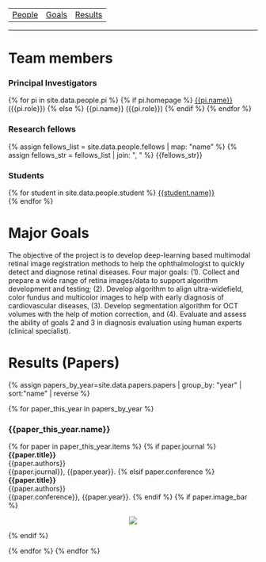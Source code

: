 <!-- ---
title: Multimodal Retina Image Alignment and Applications
--- -->

<table>
   <tr>
     <td><a href=".#people">People</a></td>
     <td><a href=".#goals">Goals</a></td>
     <td><a href=".#results">Results</a></td>
   </tr>
 </table>
 <hr>

# Team members <a name="people"></a>
### Principal Investigators
{% for pi in site.data.people.pi %}
  {% if pi.homepage %}
[{{pi.name}}]({{pi.homepage}}) ({{pi.role}})
  {% else %}
{{pi.name}} ({{pi.role}})
  {% endif %}
{% endfor %}

### Research fellows
{% assign fellows_list = site.data.people.fellows | map: "name" %}
{% assign fellows_str = fellows_list | join: ", " %}
{{fellows_str}} <br>

<!--
{% for fellow in site.data.people.fellows %}
{{fellow.name}}
{% endfor %}
-->

### Students
{% for student in site.data.people.student %}
[{{student.name}}]({{student.homepage}}) <br>
{% endfor %}

# Major Goals <a name="goals"></a>
The objective of the project is to develop deep-learning based multimodal retinal image registration methods to help the ophthalmologist to quickly detect and diagnose retinal diseases.  Four major goals: (1). Collect and prepare a wide range of retina images/data to support algorithm development and testing; (2). Develop algorithm to align ultra-widefield, color fundus and multicolor images to help with early diagnosis of cardiovascular diseases, (3).  Develop segmentation algorithm for OCT volumes with the help of motion correction, and (4).  Evaluate and assess the ability of goals 2 and 3 in diagnosis evaluation using human experts (clinical specialist). <br>

# Results (Papers) <a name="results"></a>
{% assign papers_by_year=site.data.papers.papers | group_by: "year" | sort:"name" | reverse %}
<!-- {% assign papers=site.data.papers.papers | sort:"year", "last" | group_by: "year" %} -->
{% for paper_this_year in papers_by_year %}
### {{paper_this_year.name}}
  {% for paper in paper_this_year.items %}
    {% if paper.journal %}
**{{paper.title}}** <br>
{{paper.authors}} <br>
{{paper.journal}}, {{paper.year}}.
    {% elsif paper.conference %}
**{{paper.title}}** <br>
{{paper.authors}} <br>
{{paper.conference}}, {{paper.year}}.
    {% endif %}
    {% if paper.image_bar %}
<!-- ![]({{paper.image_bar}}) -->
<p align="center">
  <img src="{{site.baseurl}}{{paper.image_bar}}" >
</p>    
  {% endif %}

  {% endfor %}
{% endfor %}
